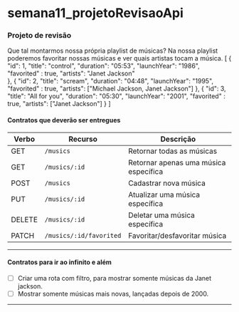 # semana11_projetoRevisaoApi

### Projeto de revisão

Que tal montarmos nossa própria playlist de músicas? Na nossa playlist poderemos favoritar nossas músicas e ver quais artistas tocam a música.
[
    {
        "id": 1,
        "title": "control",
        "duration": "05:53",
        "launchYear": "1986",
        "favorited" : true,
        "artists": "Janet Jackson"       
    },
    {
        "id": 2,
        "title": "scream",
        "duration": "04:48",
        "launchYear": "1995",
        "favorited" : true,
        "artists": ["Michael Jackson, Janet Jackson"]
    },
    {
        "id": 3,
        "title": "All for you",
        "duration": "05:30",
        "launchYear": "2001",
        "favorited" : true,
        "artists": ["Janet Jackson"]
    }
]


#### Contratos que deverão ser entregues

| Verbo        | Recurso                  | Descrição                              |
| ------------ | ------------------------ | -------------------------------------- |
| GET          | `/musics`                | Retornar todas as músicas              |
| GET          | `/musics/:id`            | Retornar apenas uma música específica  |
| POST         | `/musics`                | Cadastrar nova música                  |
| PUT          | `/musics/:id`            | Atualizar uma música específica        |
| DELETE       | `/musics/:id`            | Deletar uma música específica          |
| PATCH        | `/musics/:id/favorited`  | Favoritar/desfavoritar música          |

---

#### Contratos para ir ao infinito e além

- [ ] Criar uma rota com filtro, para mostrar somente músicas da Janet jackson.
- [ ] Mostrar somente músicas mais novas, lançadas depois de 2000.

---

